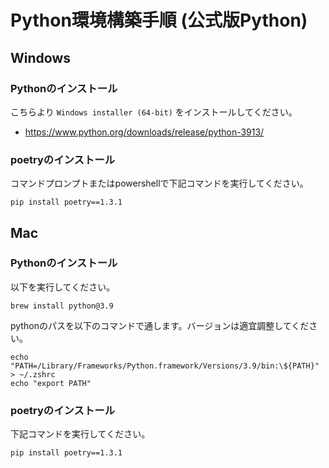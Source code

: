 Python環境構築手順 (公式版Python)
===

## Windows

### Pythonのインストール

こちらより `Windows installer (64-bit)` をインストールしてください。

- https://www.python.org/downloads/release/python-3913/

### poetryのインストール

コマンドプロンプトまたはpowershellで下記コマンドを実行してください。

```
pip install poetry==1.3.1
```

## Mac

### Pythonのインストール

以下を実行してください。
```
brew install python@3.9
```
pythonのパスを以下のコマンドで通します。バージョンは適宜調整してください。
```
echo "PATH=/Library/Frameworks/Python.framework/Versions/3.9/bin:\${PATH}" > ~/.zshrc
echo "export PATH"
```

### poetryのインストール

下記コマンドを実行してください。

```
pip install poetry==1.3.1
```
